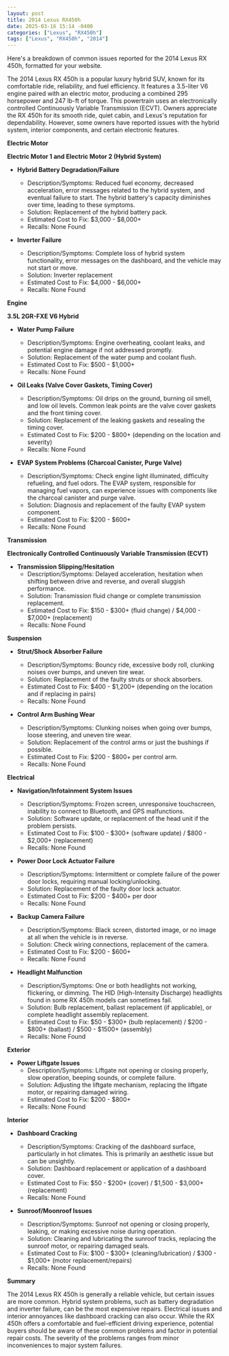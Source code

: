 ```yaml
---
layout: post
title: 2014 Lexus RX450h
date: 2025-03-16 15:14 -0400
categories: ["Lexus", "RX450h"]
tags: ["Lexus", "RX450h", "2014"]
---
```

Here's a breakdown of common issues reported for the 2014 Lexus RX 450h, formatted for your website.

The 2014 Lexus RX 450h is a popular luxury hybrid SUV, known for its comfortable ride, reliability, and fuel efficiency. It features a 3.5-liter V6 engine paired with an electric motor, producing a combined 295 horsepower and 247 lb-ft of torque. This powertrain uses an electronically controlled Continuously Variable Transmission (ECVT). Owners appreciate the RX 450h for its smooth ride, quiet cabin, and Lexus's reputation for dependability. However, some owners have reported issues with the hybrid system, interior components, and certain electronic features.

**Electric Motor**

**Electric Motor 1 and Electric Motor 2 (Hybrid System)**

*   **Hybrid Battery Degradation/Failure**
    *   Description/Symptoms: Reduced fuel economy, decreased acceleration, error messages related to the hybrid system, and eventual failure to start. The hybrid battery's capacity diminishes over time, leading to these symptoms.
    *   Solution: Replacement of the hybrid battery pack.
    *   Estimated Cost to Fix: $3,000 - $8,000+
    *   Recalls: None Found

*   **Inverter Failure**
    *   Description/Symptoms: Complete loss of hybrid system functionality, error messages on the dashboard, and the vehicle may not start or move.
    *   Solution: Inverter replacement
    *   Estimated Cost to Fix: $4,000 - $6,000+
    *   Recalls: None Found

**Engine**

**3.5L 2GR-FXE V6 Hybrid**

*   **Water Pump Failure**
    *   Description/Symptoms: Engine overheating, coolant leaks, and potential engine damage if not addressed promptly.
    *   Solution: Replacement of the water pump and coolant flush.
    *   Estimated Cost to Fix: $500 - $1,000+
    *   Recalls: None Found

*   **Oil Leaks (Valve Cover Gaskets, Timing Cover)**
    *   Description/Symptoms: Oil drips on the ground, burning oil smell, and low oil levels. Common leak points are the valve cover gaskets and the front timing cover.
    *   Solution: Replacement of the leaking gaskets and resealing the timing cover.
    *   Estimated Cost to Fix: $200 - $800+ (depending on the location and severity)
    *   Recalls: None Found

*   **EVAP System Problems (Charcoal Canister, Purge Valve)**
    *   Description/Symptoms: Check engine light illuminated, difficulty refueling, and fuel odors. The EVAP system, responsible for managing fuel vapors, can experience issues with components like the charcoal canister and purge valve.
    *   Solution: Diagnosis and replacement of the faulty EVAP system component.
    *   Estimated Cost to Fix: $200 - $600+
    *   Recalls: None Found

**Transmission**

**Electronically Controlled Continuously Variable Transmission (ECVT)**

*   **Transmission Slipping/Hesitation**
    *   Description/Symptoms: Delayed acceleration, hesitation when shifting between drive and reverse, and overall sluggish performance.
    *   Solution: Transmission fluid change or complete transmission replacement.
    *   Estimated Cost to Fix: $150 - $300+ (fluid change) / $4,000 - $7,000+ (replacement)
    *   Recalls: None Found

**Suspension**

*   **Strut/Shock Absorber Failure**
    *   Description/Symptoms: Bouncy ride, excessive body roll, clunking noises over bumps, and uneven tire wear.
    *   Solution: Replacement of the faulty struts or shock absorbers.
    *   Estimated Cost to Fix: $400 - $1,200+ (depending on the location and if replacing in pairs)
    *   Recalls: None Found

*   **Control Arm Bushing Wear**
    * Description/Symptoms: Clunking noises when going over bumps, loose steering, and uneven tire wear.
    * Solution: Replacement of the control arms or just the bushings if possible.
    * Estimated Cost to Fix: $200 - $800+ per control arm.
    * Recalls: None Found

**Electrical**

*   **Navigation/Infotainment System Issues**
    *   Description/Symptoms: Frozen screen, unresponsive touchscreen, inability to connect to Bluetooth, and GPS malfunctions.
    *   Solution: Software update, or replacement of the head unit if the problem persists.
    *   Estimated Cost to Fix: $100 - $300+ (software update) / $800 - $2,000+ (replacement)
    *   Recalls: None Found

*   **Power Door Lock Actuator Failure**
    *   Description/Symptoms: Intermittent or complete failure of the power door locks, requiring manual locking/unlocking.
    *   Solution: Replacement of the faulty door lock actuator.
    *   Estimated Cost to Fix: $200 - $400+ per door
    *   Recalls: None Found

*   **Backup Camera Failure**
    *   Description/Symptoms: Black screen, distorted image, or no image at all when the vehicle is in reverse.
    *   Solution: Check wiring connections, replacement of the camera.
    *   Estimated Cost to Fix: $200 - $600+
    *   Recalls: None Found

*   **Headlight Malfunction**
    *   Description/Symptoms: One or both headlights not working, flickering, or dimming. The HID (High-Intensity Discharge) headlights found in some RX 450h models can sometimes fail.
    *   Solution: Bulb replacement, ballast replacement (if applicable), or complete headlight assembly replacement.
    *   Estimated Cost to Fix: $50 - $300+ (bulb replacement) / $200 - $800+ (ballast) / $500 - $1500+ (assembly)
    *   Recalls: None Found

**Exterior**

*   **Power Liftgate Issues**
    *   Description/Symptoms: Liftgate not opening or closing properly, slow operation, beeping sounds, or complete failure.
    *   Solution: Adjusting the liftgate mechanism, replacing the liftgate motor, or repairing damaged wiring.
    *   Estimated Cost to Fix: $200 - $800+
    *   Recalls: None Found

**Interior**

*   **Dashboard Cracking**
    *   Description/Symptoms: Cracking of the dashboard surface, particularly in hot climates. This is primarily an aesthetic issue but can be unsightly.
    *   Solution: Dashboard replacement or application of a dashboard cover.
    *   Estimated Cost to Fix: $50 - $200+ (cover) / $1,500 - $3,000+ (replacement)
    *   Recalls: None Found

*   **Sunroof/Moonroof Issues**
    *   Description/Symptoms: Sunroof not opening or closing properly, leaking, or making excessive noise during operation.
    *   Solution: Cleaning and lubricating the sunroof tracks, replacing the sunroof motor, or repairing damaged seals.
    *   Estimated Cost to Fix: $100 - $300+ (cleaning/lubrication) / $300 - $1,000+ (motor replacement/repairs)
    *   Recalls: None Found

**Summary**

The 2014 Lexus RX 450h is generally a reliable vehicle, but certain issues are more common. Hybrid system problems, such as battery degradation and inverter failure, can be the most expensive repairs. Electrical issues and interior annoyances like dashboard cracking can also occur. While the RX 450h offers a comfortable and fuel-efficient driving experience, potential buyers should be aware of these common problems and factor in potential repair costs. The severity of the problems ranges from minor inconveniences to major system failures.

